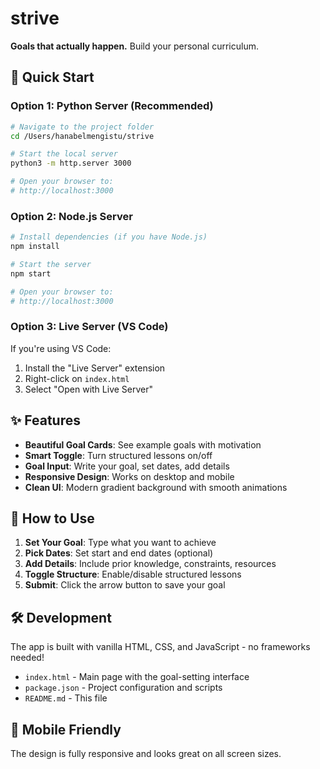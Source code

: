 # strive

**Goals that actually happen.** Build your personal curriculum.

## 🚀 Quick Start

### Option 1: Python Server (Recommended)
```bash
# Navigate to the project folder
cd /Users/hanabelmengistu/strive

# Start the local server
python3 -m http.server 3000

# Open your browser to:
# http://localhost:3000
```

### Option 2: Node.js Server
```bash
# Install dependencies (if you have Node.js)
npm install

# Start the server
npm start

# Open your browser to:
# http://localhost:3000
```

### Option 3: Live Server (VS Code)
If you're using VS Code:
1. Install the "Live Server" extension
2. Right-click on `index.html`
3. Select "Open with Live Server"

## ✨ Features

- **Beautiful Goal Cards**: See example goals with motivation
- **Smart Toggle**: Turn structured lessons on/off
- **Goal Input**: Write your goal, set dates, add details
- **Responsive Design**: Works on desktop and mobile
- **Clean UI**: Modern gradient background with smooth animations

## 🎯 How to Use

1. **Set Your Goal**: Type what you want to achieve
2. **Pick Dates**: Set start and end dates (optional)
3. **Add Details**: Include prior knowledge, constraints, resources
4. **Toggle Structure**: Enable/disable structured lessons
5. **Submit**: Click the arrow button to save your goal

## 🛠️ Development

The app is built with vanilla HTML, CSS, and JavaScript - no frameworks needed!

- `index.html` - Main page with the goal-setting interface
- `package.json` - Project configuration and scripts
- `README.md` - This file

## 📱 Mobile Friendly

The design is fully responsive and looks great on all screen sizes.